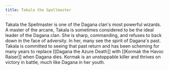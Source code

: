 ```yaml
---
title: Takala the Spellmaster
---
```


Takala the Spellmaster is one of the Dagana clan's most powerful wizards. A master of the arcane, Takala is sometimes considered to be the ideal leader of the Dagana clan. She is sharp, commanding, and refuses to back down in the face of adversity. In her, many see the spirit of Dagana's past. Takala is committed to seeing that past return and has been scheming for many years to replace [[Dagana the Azure Death]] with [[Kormak the Havoc Raiser]] when Dagana dies. Kormak is an unstoppable killer and thrives on victory in battle, much like Dagana in her youth.

